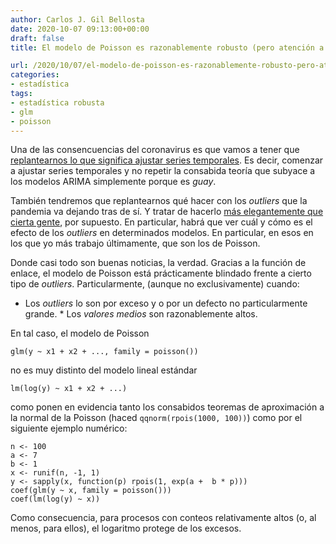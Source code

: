 ```yaml
---
author: Carlos J. Gil Bellosta
date: 2020-10-07 09:13:00+00:00
draft: false
title: El modelo de Poisson es razonablemente robusto (pero atención a lo de "razonablemente")

url: /2020/10/07/el-modelo-de-poisson-es-razonablemente-robusto-pero-atencion-a-lo-de-razonablemente/
categories:
- estadística
tags:
- estadística robusta
- glm
- poisson
---
```





Una de las consencuencias del coronavirus es que vamos a tener que [replantearnos lo que significa ajustar series temporales](https://www.datanalytics.com/2020/10/05/una-potencial-consecuencia-positiva-de-lo-del-coronavirus/). Es decir, comenzar a ajustar series temporales y no repetir la consabida teoría que subyace a los modelos ARIMA simplemente porque es _guay_.







También tendremos que replantearnos qué hacer con los _outliers_ que la pandemia va dejando tras de sí. Y tratar de hacerlo [más elegantemente que cierta gente](https://github.com/EuroMOMOnetwork/MOMO/blob/83eceff401b6d666c026eef93c1526e56a20d9c9/R/excess.R#L51), por supuesto. En particular, habrá que ver cuál y cómo es el efecto de los _outliers_ en determinados modelos. En particular, en esos en los que yo más trabajo últimamente, que son los de Poisson.







Donde casi todo son buenas noticias, la verdad. Gracias a la función de enlace, el modelo de Poisson está prácticamente blindado frente a cierto tipo de _outliers_. Particularmente, (aunque no exclusivamente) cuando:





  * Los _outliers_ lo son por exceso y o por un defecto no particularmente grande.  * Los _valores medios_ son razonablemente altos.





En tal caso, el modelo de Poisson







`glm(y ~ x1 + x2 + ..., family = poisson())`







no es muy distinto del modelo lineal estándar







`lm(log(y) ~ x1 + x2 + ...)`







como ponen en evidencia tanto los consabidos teoremas de aproximación a la  normal de la Poisson (haced `qqnorm(rpois(1000, 100))`) como por el siguiente ejemplo numérico:







    n <- 100
    a <- 7
    b <- 1
    x <- runif(n, -1, 1)
    y <- sapply(x, function(p) rpois(1, exp(a +  b * p)))
    coef(glm(y ~ x, family = poisson()))
    coef(lm(log(y) ~ x))







Como consecuencia, para procesos con conteos relativamente altos (o, al menos, para ellos), el logaritmo protege de los excesos.



